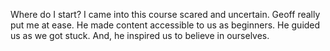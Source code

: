 Where do I start? I came into this course scared and uncertain. Geoff really put me at ease. He made content accessible to us as beginners. He guided us as we got stuck. And, he inspired us to believe in ourselves. 
